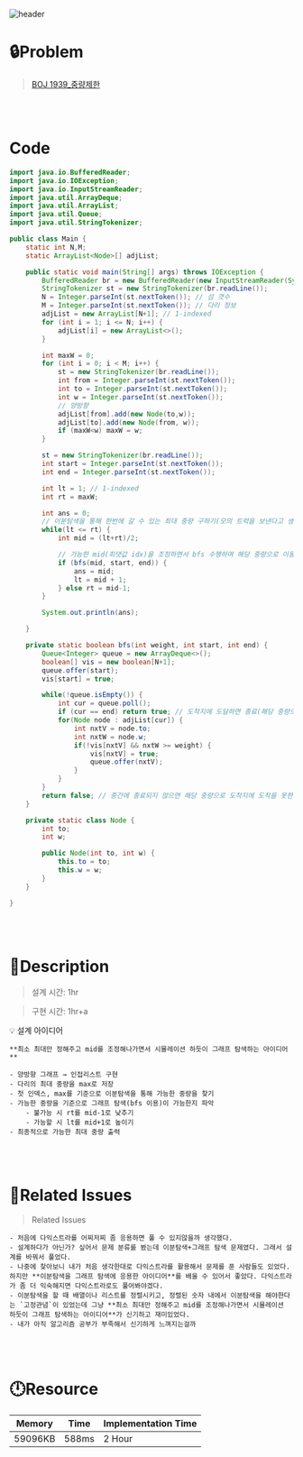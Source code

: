 ![header](https://capsule-render.vercel.app/api?type=waving&height=200&color=0:B2E6FF,100:FFB2D6&text=BOJ%201939&fontColor=FFFFFF&fontAlign=80&fontAlignY=35&fontSize=50)

# **🔒Problem**

> [BOJ 1939_중량제한](https://www.acmicpc.net/problem/1939)

<br>
<br>

# **Code**

```java
import java.io.BufferedReader;
import java.io.IOException;
import java.io.InputStreamReader;
import java.util.ArrayDeque;
import java.util.ArrayList;
import java.util.Queue;
import java.util.StringTokenizer;

public class Main {
    static int N,M;
    static ArrayList<Node>[] adjList;

    public static void main(String[] args) throws IOException {
        BufferedReader br = new BufferedReader(new InputStreamReader(System.in));
        StringTokenizer st = new StringTokenizer(br.readLine());
        N = Integer.parseInt(st.nextToken()); // 섬 갯수
        M = Integer.parseInt(st.nextToken()); // 다리 정보
        adjList = new ArrayList[N+1]; // 1-indexed
        for (int i = 1; i <= N; i++) {
            adjList[i] = new ArrayList<>();
        }

        int maxW = 0;
        for (int i = 0; i < M; i++) {
            st = new StringTokenizer(br.readLine());
            int from = Integer.parseInt(st.nextToken());
            int to = Integer.parseInt(st.nextToken());
            int w = Integer.parseInt(st.nextToken());
            // 양방향
            adjList[from].add(new Node(to,w));
            adjList[to].add(new Node(from, w));
            if (maxW<w) maxW = w;
        }

        st = new StringTokenizer(br.readLine());
        int start = Integer.parseInt(st.nextToken());
        int end = Integer.parseInt(st.nextToken());

        int lt = 1; // 1-indexed
        int rt = maxW;

        int ans = 0;
        // 이분탐색을 통해 한번에 갈 수 있는 최대 중량 구하기(모의 트럭을 보낸다고 생각)
        while(lt <= rt) {
            int mid = (lt+rt)/2;

            // 가능한 mid(최댓값 idx)을 조정하면서 bfs 수행하며 해당 중량으로 이동할 수 있는지 확인
            if (bfs(mid, start, end)) {
                ans = mid;
                lt = mid + 1;
            } else rt = mid-1;
        }

        System.out.println(ans);

    }

    private static boolean bfs(int weight, int start, int end) {
        Queue<Integer> queue = new ArrayDeque<>();
        boolean[] vis = new boolean[N+1];
        queue.offer(start);
        vis[start] = true;

        while(!queue.isEmpty()) {
            int cur = queue.poll();
            if (cur == end) return true; // 도착지에 도달하면 종료(해당 중량으로 이동 가능)
            for(Node node : adjList[cur]) {
                int nxtV = node.to;
                int nxtW = node.w;
                if(!vis[nxtV] && nxtW >= weight) {
                    vis[nxtV] = true;
                    queue.offer(nxtV);
                }
            }
        }
        return false; // 중간에 종료되지 않으면 해당 중량으로 도착지에 도착을 못한다는 뜻이므로 false 리턴
    }

    private static class Node {
        int to;
        int w;

        public Node(int to, int w) {
            this.to = to;
            this.w = w;
        }
    }

}
```

<br>
<br>

# **🔑Description**

> 설계 시간: 1hr

> 구현 시간: 1hr+a
<aside>
💡 설계 아이디어
    
    **최소 최대만 정해주고 mid를 조정해나가면서 시뮬레이션 하듯이 그래프 탐색하는 아이디어**

    - 양방향 그래프 → 인접리스트 구현
    - 다리의 최대 중량을 max로 저장
    - 첫 인덱스, max를 기준으로 이분탐색을 통해 가능한 중량을 찾기
    - 가능한 중량을 기준으로 그래프 탐색(bfs 이용)이 가능한지 파악
        - 불가능 시 rt를 mid-1로 낮추기
        - 가능할 시 lt를 mid+1로 높이기
    - 최종적으로 가능한 최대 중량 출력

</aside>

<br>
<br>

# **📑Related Issues**

> Related Issues
<aside>

    - 처음에 다익스트라를 어찌저찌 좀 응용하면 풀 수 있지않을까 생각했다.
    - 설계하다가 아닌가? 싶어서 문제 분류를 봤는데 이분탐색+그래프 탐색 문제였다. 그래서 설계를 바꿔서 풀었다.
    - 나중에 찾아보니 내가 처음 생각한대로 다익스트라를 활용해서 문제를 푼 사람들도 있었다. 하지만 **이분탐색을 그래프 탐색에 응용한 아이디어**를 배울 수 있어서 좋았다. 다익스트라가 좀 더 익숙해지면 다익스트라로도 풀어봐야겠다.
    - 이분탐색을 할 때 배열이나 리스트를 정렬시키고, 정렬된 숫자 내에서 이분탐색을 해야한다는 `고정관념`이 있었는데 그냥 **최소 최대만 정해주고 mid를 조정해나가면서 시뮬레이션 하듯이 그래프 탐색하는 아이디어**가 신기하고 재미있었다.
    - 내가 아직 알고리즘 공부가 부족해서 신기하게 느껴지는걸까

</aside>

<br>
<br>

# **🕛Resource**

| Memory | Time  | Implementation Time |
| -- |-------|---------------------|
| 59096KB | 588ms | 2 Hour  |
